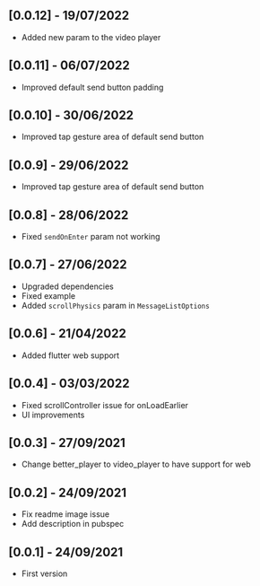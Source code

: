 ## [0.0.12] - 19/07/2022

* Added new param to the video player

## [0.0.11] - 06/07/2022

* Improved default send button padding

## [0.0.10] - 30/06/2022

* Improved tap gesture area of default send button

## [0.0.9] - 29/06/2022

* Improved tap gesture area of default send button

## [0.0.8] - 28/06/2022

* Fixed `sendOnEnter` param not working

## [0.0.7] - 27/06/2022

* Upgraded dependencies
* Fixed example
* Added `scrollPhysics` param in `MessageListOptions`

## [0.0.6] - 21/04/2022

* Added flutter web support

## [0.0.4] - 03/03/2022

* Fixed scrollController issue for onLoadEarlier
* UI improvements

## [0.0.3] - 27/09/2021

* Change better_player to video_player to have support for web

## [0.0.2] - 24/09/2021

* Fix readme image issue
* Add description in pubspec

## [0.0.1] - 24/09/2021

* First version

